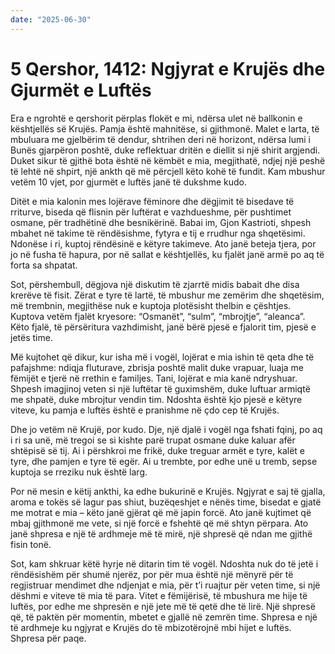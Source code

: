 ```yaml
---
date: "2025-06-30"
---
```


# 5 Qershor, 1412: Ngjyrat e Krujës dhe Gjurmët e Luftës

Era e ngrohtë e qershorit përplas flokët e mi, ndërsa ulet në ballkonin e kështjellës së Krujës.  Pamja është mahnitëse, si gjithmonë. Malet e larta, të mbuluara me gjelbërim të dendur, shtrihen deri në horizont, ndërsa lumi i Bunës gjarpëron poshtë, duke reflektuar dritën e diellit si një shirit argjendi.  Duket sikur të gjithë bota është në këmbët e mia, megjithatë, ndjej një peshë të lehtë në shpirt, një ankth që më përcjell këto kohë të fundit.  Kam mbushur vetëm 10 vjet, por gjurmët e luftës janë të dukshme kudo.

Ditët e mia kalonin mes lojërave fëminore dhe dëgjimit të bisedave të rriturve, biseda që flisnin për luftërat e vazhdueshme, për pushtimet osmane, për tradhëtinë dhe besnikërinë.  Babai im, Gjon Kastrioti, shpesh mbahet në takime të rëndësishme, fytyra e tij e rrudhur nga shqetësimi.  Ndonëse i ri, kuptoj rëndësinë e këtyre takimeve.  Ato janë beteja tjera, por jo në fusha të hapura, por në sallat e kështjellës, ku fjalët janë armë po aq të forta sa shpatat.

Sot, përshembull, dëgjova një diskutim të zjarrtë midis babait dhe disa krerëve të fisit. Zërat e tyre të lartë, të mbushur me zemërim dhe shqetësim, më trembnin, megjithëse nuk e kuptoja plotësisht thelbin e çështjes.  Kuptova vetëm fjalët kryesore: “Osmanët”, “sulm”, “mbrojtje”, “aleanca”.  Këto fjalë, të përsëritura vazhdimisht, janë bërë pjesë e fjalorit tim, pjesë e jetës time.

Më kujtohet që dikur, kur isha më i vogël, lojërat e mia ishin të qeta dhe të pafajshme: ndiqja fluturave, zbrisja poshtë malit duke vrapuar, luaja me fëmijët e tjerë në rrethin e familjes. Tani, lojërat e mia kanë ndryshuar.  Shpesh imagjinoj veten si një luftëtar të guximshëm, duke luftuar armiqtë me shpatë, duke mbrojtur vendin tim.  Ndoshta është kjo pjesë e këtyre viteve, ku pamja e luftës është e pranishme në çdo cep të Krujës.

Dhe jo vetëm në Krujë, por kudo. Dje, një djalë i vogël nga fshati fqinj, po aq i ri sa unë, më tregoi se si kishte parë trupat osmane duke kaluar afër shtëpisë së tij.  Ai i përshkroi me frikë, duke treguar armët e tyre, kalët e tyre, dhe pamjen e tyre të egër.  Ai u trembte, por edhe unë u tremb, sepse kuptoja se rreziku nuk është larg.

Por në mesin e këtij ankthi, ka edhe bukurinë e Krujës. Ngjyrat e saj të gjalla, aroma e tokës së lagur pas shiut, buzëqeshjet e nënës time, bisedat e gjatë me motrat e mia – këto janë gjërat që më japin forcë.  Ato janë kujtimet që mbaj gjithmonë me vete, si një forcë e fshehtë që më shtyn përpara.  Ato janë shpresa e një të ardhmeje më të mirë, një shpresë që ndan me gjithë fisin tonë.

Sot, kam shkruar këtë hyrje në ditarin tim të vogël.  Ndoshta nuk do të jetë i rëndësishëm për shumë njerëz, por për mua është një mënyrë për të regjistruar mendimet dhe ndjenjat e mia, për t’i ruajtur për veten time, si një dëshmi e viteve të mia të para. Vitet e fëmijërisë, të mbushura me hije të luftës, por edhe me shpresën e një jete më të qetë dhe të lirë.  Një shpresë që, të paktën për momentin, mbetet e gjallë në zemrën time.  Shpresa e një të ardhmeje ku ngjyrat e Krujës do të mbizotërojnë mbi hijet e luftës.  Shpresa për paqe.
